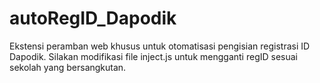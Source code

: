 # autoRegID_Dapodik

Ekstensi peramban web khusus untuk otomatisasi pengisian registrasi ID Dapodik.
Silakan modifikasi file inject.js untuk mengganti regID sesuai sekolah yang bersangkutan.
